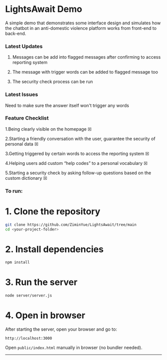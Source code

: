# LightsAwait Demo
A simple demo that demonstrates some interface design and simulates how the chatbot in an anti-domestic violence platform works from front-end to back-end.

### Latest Updates

1. Messages can be add into flagged messages after confirming to access reporting system

2. The message with trigger words can be added to flagged message too

3. The security check process can be run

### Latest Issues

Need to make sure the answer itself won't trigger any words


### Feature Checklist

1.Being clearly visible on the homepage ☒

2.Starting a friendly conversation with the user, guarantee the security of personal data ☒

3.Getting triggered by certain words to access the reporting system ☒

4.Helping users add custom “help codes” to a personal vocabulary ☒

5.Starting a security check by asking follow-up questions based on the custom dictionary ☒

### To run:
# 1. Clone the repository

```bash
git clone https://github.com/ZiminYue/LightsAwait/tree/main
cd <your-project-folder>
```
# 2. Install dependencies

```bash
npm install
```
# 3. Run the server

```bash
node server/server.js
```
# 4. Open in browser

After starting the server, open your browser and go to:
```
http://localhost:3000
```

Open `public/index.html` manually in browser (no bundler needed).

---
